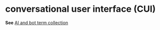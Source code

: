 # conversational user interface (CUI)

**See** [AI and bot term collection](../term-collections/ai-bot-terms.md)
